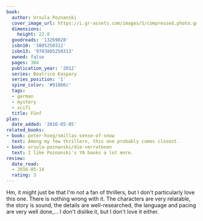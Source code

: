 ```yaml
---
book:
  author: Ursula Poznanski
  cover_image_url: https://i.gr-assets.com/images/S/compressed.photo.goodreads.com/books/1327223739l/13269028._SX98_.jpg
  dimensions:
    height: 22.0
  goodreads: '13269028'
  isbn10: '3805250312'
  isbn13: '9783805250313'
  owned: false
  pages: 384
  publication_year: '2012'
  series: Beatrice Kaspary
  series_position: '1'
  spine_color: '#91866c'
  tags:
  - german
  - mystery
  - scifi
  title: Fünf
plan:
  date_added: '2016-05-05'
related_books:
- book: peter-hoeg/smillas-sense-of-snow
  text: Among my few thrillers, this one probably comes closest.
- book: ursula-poznanski/die-verratenen
  text: I like Poznanski's YA books a lot more.
review:
  date_read:
  - 2016-05-14
  rating: 3
---
```


Hm, it might just be that I'm not a fan of thrillers, but I don't particularly love this one. There is nothing wrong
with it. The characters are very relatable, the story is sound, the details are well-researched, the language and pacing
are very well done,... I don't dislike it, but I don't love it either.
